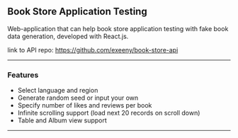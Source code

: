 ## Book Store Application Testing

Web-application that can help book store application testing with fake book data generation, developed with React.js.

link to API repo: https://github.com/exeeny/book-store-api

---

### Features

- Select language and region
- Generate random seed or input your own
- Specify number of likes and reviews per book
- Infinite scrolling support (load next 20 records on scroll down)
- Table and Album view support

---
